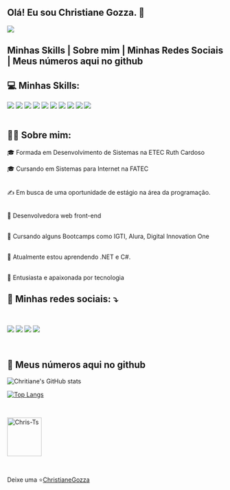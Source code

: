 

##  Olá! Eu sou Christiane Gozza. 🌻

   <img src = "https://cdn.streamelements.com/uploads/e18015f5-0608-4c54-97dd-d236f8206e1d.gif">

Minhas Skills | Sobre mim  | Minhas Redes Sociais | Meus números aqui no github
  ------------------------------------------------------------------------------------------------------------------------------------------


  ## 💻 Minhas Skills:


<div display = "flex">
  <img src = "https://img.shields.io/badge/html5%20-%23E34F26.svg?&style=for-the-badge&logo=html5&logoColor=white">
  <img src = "https://img.shields.io/badge/css3%20-%231572B6.svg?&style=for-the-badge&logo=css3&logoColor=white">
  <img src = "https://img.shields.io/badge/javascript-%23F7DF1E.svg?&style=for-the-badge&logo=javascript&logoColor=black&labelColor=black">
  <img src = "https://img.shields.io/badge/python%20-%2314354C.svg?&style=for-the-badge&logo=python&logoColor=white">
  <img src = "https://img.shields.io/badge/Java%20-%2300599C.svg?&style=for-the-badge&logo=java&logoColor=white">
  <img src = "https://img.shields.io/badge/PHPjs%20-%2335495e.svg?&style=for-the-badge&logo=PHP&logoColor=%234FC08D">
  <img src = "https://img.shields.io/badge/git%20-%23F05033.svg?&style=for-the-badge&logo=git&logoColor=white" />
  <img src = "https://img.shields.io/badge/github%20-%23121011.svg?&style=for-the-badge&logo=github&logoColor=white" />
  <img src = "https://img.shields.io/badge/figma%20-%23F24E1E.svg?&style=for-the-badge&logo=figma&logoColor=white" />
  <img src = "https://img.shields.io/badge/markdown-%23000000.svg?&style=for-the-badge&logo=markdown&logoColor=white" />
</div>
<br/>


  
   ## 👩‍💻 Sobre mim: 

  <p>🎓 Formada em Desenvolvimento de Sistemas na ETEC Ruth Cardoso</p>
  
   <p>🎓 Cursando em Sistemas para Internet na FATEC </p>

  <br>✍️ Em busca de uma oportunidade de estágio na área da programação.<br>
   
  <br>🍒 Desenvolvedora web front-end</br>
   
  <br>💼 Cursando alguns Bootcamps como IGTI, Alura, Digital Innovation One</br>

  <br>🚀 Atualmente estou aprendendo .NET e C#.</br>
  
  <br>👩 Entusiasta e apaixonada por tecnologia</br> 
   

  ## 💌 Minhas redes sociais: ⤵️
<br>
<p align="left">
  <a href="mailto:christianenatachag@gmail" alt="Gmail">
  <img src="https://img.shields.io/badge/-Gmail-FF0000?style=flat-square&labelColor=FF0000&logo=gmail&logoColor=white&link=mailto:christianenatachag@gmail" /></a>

  <a href="https://www.linkedin.com/in/christiane-gozza/" alt="Linkedin">
  <img src="https://img.shields.io/badge/-Linkedin-0e76a8?style=flat-square&logo=Linkedin&logoColor=white&link=https://www.linkedin.com/in/christiane-gozza" /></a>

  <a href="https://www.youtube.com/channel/UCJdku_MHhU-XO8-jaMNcGWw" alt="Youtube">
  <img src="https://img.shields.io/badge/YouTube-FF0000?style= flat-square&logo=youtube&logoColor=white&link=https://www.youtube.com/channel/UCJdku_MHhU-XO8-jaMNcGWw"/></a>
  <a href="https://www.instagram.com/annemoom/" alt="Instagram">
  <img src="https://img.shields.io/badge/-Instagram-DF0174?style=flat-square&labelColor=DF0174&logo=instagram&logoColor=white&link=https://www.instagram.com/annemoom/"/></a>
</p>  


</div>

</br>

## 🚀 Meus números aqui no github


![Chritiane's GitHub stats](https://github-readme-stats.vercel.app/api?username=chritianegozza&show_icons=true&theme=radical)

[![Top Langs](https://github-readme-stats.vercel.app/api/top-langs/?username=chritianegozza&layout=compact&show_icons=true&theme=radical)](https://github.com/chritianegozza/github-readme-stats)


<br>


 <p><img align = "center" alt = "Chris-Ts" height = "90" width = "80" src = "https://media.tenor.com/images/d139e96072bae377be522258f7128881/tenor.gif"></p>
  

</div>

  
     
  <br>



Deixe uma ⭐️[ChristianeGozza](https://github.com/chritianegozza)

